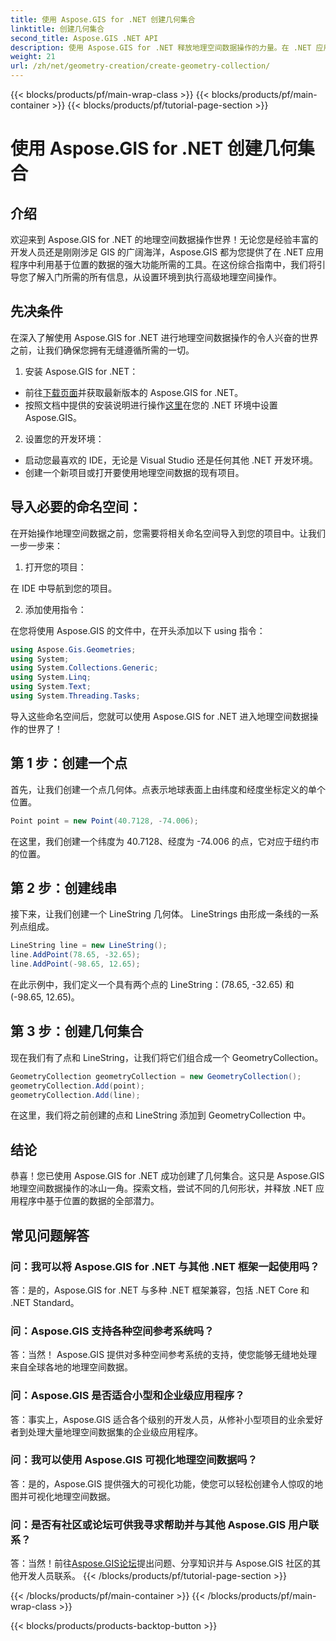 ```yaml
---
title: 使用 Aspose.GIS for .NET 创建几何集合
linktitle: 创建几何集合
second_title: Aspose.GIS .NET API
description: 使用 Aspose.GIS for .NET 释放地理空间数据操作的力量。在 .NET 应用程序中无缝创建、可视化和分析基于位置的数据。
weight: 21
url: /zh/net/geometry-creation/create-geometry-collection/
---
```


{{< blocks/products/pf/main-wrap-class >}}
{{< blocks/products/pf/main-container >}}
{{< blocks/products/pf/tutorial-page-section >}}

# 使用 Aspose.GIS for .NET 创建几何集合


## 介绍

欢迎来到 Aspose.GIS for .NET 的地理空间数据操作世界！无论您是经验丰富的开发人员还是刚刚涉足 GIS 的广阔海洋，Aspose.GIS 都为您提供了在 .NET 应用程序中利用基于位置的数据的强大功能所需的工具。在这份综合指南中，我们将引导您了解入门所需的所有信息，从设置环境到执行高级地理空间操作。

## 先决条件

在深入了解使用 Aspose.GIS for .NET 进行地理空间数据操作的令人兴奋的世界之前，让我们确保您拥有无缝遵循所需的一切。

1. 安装 Aspose.GIS for .NET：

- 前往[下载页面](https://releases.aspose.com/gis/net/)并获取最新版本的 Aspose.GIS for .NET。
- 按照文档中提供的安装说明进行操作[这里](https://reference.aspose.com/gis/net/)在您的 .NET 环境中设置 Aspose.GIS。

2. 设置您的开发环境：

- 启动您最喜欢的 IDE，无论是 Visual Studio 还是任何其他 .NET 开发环境。
- 创建一个新项目或打开要使用地理空间数据的现有项目。

## 导入必要的命名空间：

在开始操作地理空间数据之前，您需要将相关命名空间导入到您的项目中。让我们一步一步来：

1. 打开您的项目：

在 IDE 中导航到您的项目。

2. 添加使用指令：

在您将使用 Aspose.GIS 的文件中，在开头添加以下 using 指令：

```csharp
using Aspose.Gis.Geometries;
using System;
using System.Collections.Generic;
using System.Linq;
using System.Text;
using System.Threading.Tasks;
```

导入这些命名空间后，您就可以使用 Aspose.GIS for .NET 进入地理空间数据操作的世界了！


## 第 1 步：创建一个点

首先，让我们创建一个点几何体。点表示地球表面上由纬度和经度坐标定义的单个位置。

```csharp
Point point = new Point(40.7128, -74.006);
```

在这里，我们创建一个纬度为 40.7128、经度为 -74.006 的点，它对应于纽约市的位置。

## 第 2 步：创建线串

接下来，让我们创建一个 LineString 几何体。 LineStrings 由形成一条线的一系列点组成。

```csharp
LineString line = new LineString();
line.AddPoint(78.65, -32.65);
line.AddPoint(-98.65, 12.65);
```

在此示例中，我们定义一个具有两个点的 LineString：(78.65, -32.65) 和 (-98.65, 12.65)。

## 第 3 步：创建几何集合

现在我们有了点和 LineString，让我们将它们组合成一个 GeometryCollection。

```csharp
GeometryCollection geometryCollection = new GeometryCollection();
geometryCollection.Add(point);
geometryCollection.Add(line);
```

在这里，我们将之前创建的点和 LineString 添加到 GeometryCollection 中。

## 结论

恭喜！您已使用 Aspose.GIS for .NET 成功创建了几何集合。这只是 Aspose.GIS 地理空间数据操作的冰山一角。探索文档，尝试不同的几何形状，并释放 .NET 应用程序中基于位置的数据的全部潜力。

## 常见问题解答

### 问：我可以将 Aspose.GIS for .NET 与其他 .NET 框架一起使用吗？

答：是的，Aspose.GIS for .NET 与多种 .NET 框架兼容，包括 .NET Core 和 .NET Standard。

### 问：Aspose.GIS 支持各种空间参考系统吗？

答：当然！ Aspose.GIS 提供对多种空间参考系统的支持，使您能够无缝地处理来自全球各地的地理空间数据。

### 问：Aspose.GIS 是否适合小型和企业级应用程序？

答：事实上，Aspose.GIS 适合各个级别的开发人员，从修补小型项目的业余爱好者到处理大量地理空间数据集的企业级应用程序。

### 问：我可以使用 Aspose.GIS 可视化地理空间数据吗？

答：是的，Aspose.GIS 提供强大的可视化功能，使您可以轻松创建令人惊叹的地图并可视化地理空间数据。

### 问：是否有社区或论坛可供我寻求帮助并与其他 Aspose.GIS 用户联系？

答：当然！前往[Aspose.GIS论坛](https://forum.aspose.com/c/gis/33)提出问题、分享知识并与 Aspose.GIS 社区的其他开发人员联系。
{{< /blocks/products/pf/tutorial-page-section >}}

{{< /blocks/products/pf/main-container >}}
{{< /blocks/products/pf/main-wrap-class >}}

{{< blocks/products/products-backtop-button >}}
